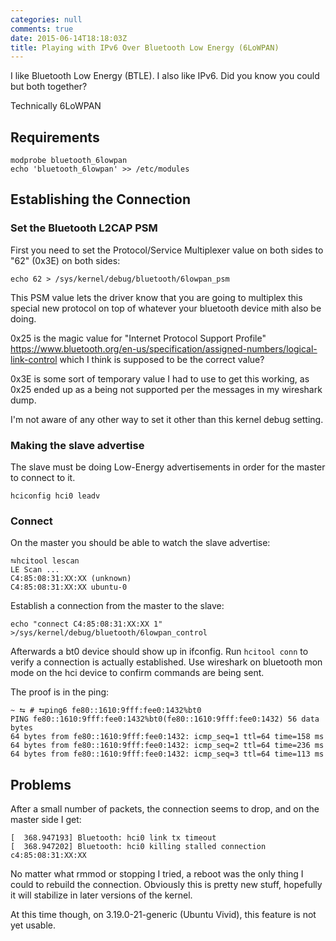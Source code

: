 ```yaml
---
categories: null
comments: true
date: 2015-06-14T18:18:03Z
title: Playing with IPv6 Over Bluetooth Low Energy (6LoWPAN)
---
```


I like Bluetooth Low Energy (BTLE). I also like IPv6. Did you know you could but both together?

Technically 6LoWPAN

## Requirements

    modprobe bluetooth_6lowpan
    echo 'bluetooth_6lowpan' >> /etc/modules

## Establishing the Connection

### Set the Bluetooth L2CAP PSM

First you need to set the Protocol/Service Multiplexer value on both sides to "62" (0x3E) on both sides:

    echo 62 > /sys/kernel/debug/bluetooth/6lowpan_psm

This PSM value lets the driver know that you are going to multiplex this special
new protocol on top of whatever your bluetooth device mith also be doing.

0x25 is the magic value for "Internet Protocol Support Profile"
https://www.bluetooth.org/en-us/specification/assigned-numbers/logical-link-control
which I think is supposed to be the correct value?

0x3E is some sort of temporary value I had to use to get this working, as 0x25 ended up
as a being not supported per the messages in my wireshark dump.

I'm not aware of any other way to set it other than this kernel debug setting.

### Making the slave advertise

The slave must be doing Low-Energy advertisements in order for the master to connect to it.

    hciconfig hci0 leadv

### Connect

On the master you should be able to watch the slave advertise:

    ⮀hcitool lescan
    LE Scan ...
    C4:85:08:31:XX:XX (unknown)
    C4:85:08:31:XX:XX ubuntu-0

Establish a connection from the master to the slave:

    echo "connect C4:85:08:31:XX:XX 1" >/sys/kernel/debug/bluetooth/6lowpan_control

Afterwards a bt0 device should show up in ifconfig. Run `hcitool conn` to verify
a connection is actually established. Use wireshark on bluetooth mon mode on the
hci device to confirm commands are being sent.

The proof is in the ping:

    ~ ⮀ # ⮀ping6 fe80::1610:9fff:fee0:1432%bt0
    PING fe80::1610:9fff:fee0:1432%bt0(fe80::1610:9fff:fee0:1432) 56 data bytes
    64 bytes from fe80::1610:9fff:fee0:1432: icmp_seq=1 ttl=64 time=158 ms
    64 bytes from fe80::1610:9fff:fee0:1432: icmp_seq=2 ttl=64 time=236 ms
    64 bytes from fe80::1610:9fff:fee0:1432: icmp_seq=3 ttl=64 time=113 ms

## Problems

After a small number of packets, the connection seems to drop, and on the master side
I get:

    [  368.947193] Bluetooth: hci0 link tx timeout
    [  368.947202] Bluetooth: hci0 killing stalled connection c4:85:08:31:XX:XX

No matter what rmmod or stopping I tried, a reboot was the only thing I could to
rebuild the connection. Obviously this is pretty new stuff, hopefully it will
stabilize in later versions of the kernel.

At this time though, on 3.19.0-21-generic (Ubuntu Vivid), this feature is not
yet usable.
